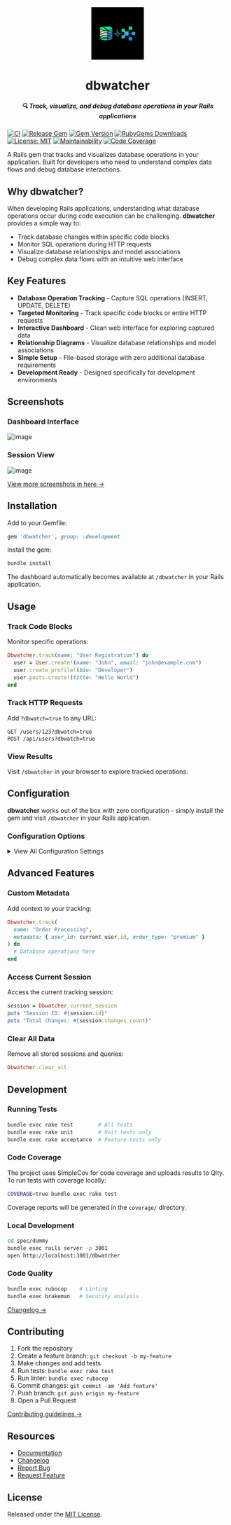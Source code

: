 <div align="center">
  <img src="https://raw.githubusercontent.com/patrick204nqh/dbwatcher/master/app/assets/images/dbwatcher/dbwatcher_512x512.png" alt="dbwatcher Logo" width="120" height="120">

# dbwatcher
##### 🔍 Track, visualize, and debug database operations in your Rails applications

</div>

[![CI](https://github.com/patrick204nqh/dbwatcher/actions/workflows/ci.yml/badge.svg)](https://github.com/patrick204nqh/dbwatcher/actions/workflows/ci.yml)
[![Release Gem](https://github.com/patrick204nqh/dbwatcher/actions/workflows/release.yml/badge.svg)](https://github.com/patrick204nqh/dbwatcher/actions/workflows/release.yml)
[![Gem Version](https://badge.fury.io/rb/dbwatcher.svg)](https://badge.fury.io/rb/dbwatcher)
[![RubyGems Downloads](https://img.shields.io/gem/dt/dbwatcher?color=blue)](https://rubygems.org/gems/dbwatcher)
[![License: MIT](https://img.shields.io/badge/License-MIT-yellow.svg)](https://opensource.org/licenses/MIT)
[![Maintainability](https://qlty.sh/gh/patrick204nqh/projects/dbwatcher/maintainability.svg)](https://qlty.sh/gh/patrick204nqh/projects/dbwatcher)
[![Code Coverage](https://qlty.sh/gh/patrick204nqh/projects/dbwatcher/coverage.svg)](https://qlty.sh/gh/patrick204nqh/projects/dbwatcher)

A Rails gem that tracks and visualizes database operations in your application. Built for developers who need to understand complex data flows and debug database interactions.

## Why dbwatcher?

When developing Rails applications, understanding what database operations occur during code execution can be challenging. **dbwatcher** provides a simple way to:

- Track database changes within specific code blocks
- Monitor SQL operations during HTTP requests
- Visualize database relationships and model associations
- Debug complex data flows with an intuitive web interface

## Key Features

- **Database Operation Tracking** - Capture SQL operations (INSERT, UPDATE, DELETE)
- **Targeted Monitoring** - Track specific code blocks or entire HTTP requests
- **Interactive Dashboard** - Clean web interface for exploring captured data
- **Relationship Diagrams** - Visualize database relationships and model associations
- **Simple Setup** - File-based storage with zero additional database requirements
- **Development Ready** - Designed specifically for development environments

## Screenshots

### Dashboard Interface

![image](https://github.com/user-attachments/assets/063e6030-c53e-4338-9332-94173542aca5)

### Session View

![image](https://github.com/user-attachments/assets/790b0f37-ca76-48d8-83d2-5a6fb1a1dee8)

[View more screenshots in here →](docs/screenshots.md)

## Installation

Add to your Gemfile:

```ruby
gem 'dbwatcher', group: :development
```

Install the gem:

```bash
bundle install
```

The dashboard automatically becomes available at `/dbwatcher` in your Rails application.

## Usage

### Track Code Blocks

Monitor specific operations:

```ruby
Dbwatcher.track(name: "User Registration") do
  user = User.create!(name: "John", email: "john@example.com")
  user.create_profile!(bio: "Developer")
  user.posts.create!(title: "Hello World")
end
```

### Track HTTP Requests

Add `?dbwatch=true` to any URL:

```
GET /users/123?dbwatch=true
POST /api/users?dbwatch=true
```

### View Results

Visit `/dbwatcher` in your browser to explore tracked operations.

## Configuration

**dbwatcher** works out of the box with zero configuration - simply install the gem and visit `/dbwatcher` in your Rails application.

### Configuration Options

<details>
<summary>View All Configuration Settings</summary>

| Setting                       | Type    | Default           | Description                                         |
| ----------------------------- | ------- | ----------------- | --------------------------------------------------- |
| **Core Settings**             |
| `enabled`                     | Boolean | `true`            | Enable or disable DBWatcher                         |
| `storage_path`                | String  | `"tmp/dbwatcher"` | Directory for session data storage                  |
| **Session Management**        |
| `max_sessions`                | Integer | `50`              | Maximum number of sessions to retain                |
| `auto_clean_days`             | Integer | `7`               | Automatically delete sessions older than N days     |
| **Query Tracking**            |
| `track_queries`               | Boolean | `false`           | Enable full SQL query tracking (resource intensive) |
| **System Information**        |
| `system_info`                 | Boolean | `true`            | Collect system information for debugging            |
| `debug_mode`                  | Boolean | `false`           | Enable detailed debug logging                       |
| **Database Diagram Options**  |
| `diagram_show_attributes`     | Boolean | `true`            | Display model attributes in diagrams                |
| `diagram_show_cardinality`    | Boolean | `true`            | Show relationship cardinality indicators            |
| `diagram_show_methods`        | Boolean | `false`           | Include model methods in diagrams                   |
| `diagram_max_attributes`      | Integer | `10`              | Maximum attributes displayed per model              |
| `diagram_attribute_types`     | Boolean | `true`            | Show data types for attributes                      |
| `diagram_relationship_labels` | Boolean | `true`            | Display labels on relationship lines                |

### Configuration Example

```ruby
# config/environments/development.rb
Rails.application.configure do
  config.dbwatcher.enabled = true
  config.dbwatcher.max_sessions = 100
  config.dbwatcher.track_queries = true
end
```

</details>

## Advanced Features

### Custom Metadata

Add context to your tracking:

```ruby
Dbwatcher.track(
  name: "Order Processing",
  metadata: { user_id: current_user.id, order_type: "premium" }
) do
  # Database operations here
end
```

### Access Current Session

Access the current tracking session:

```ruby
session = Dbwatcher.current_session
puts "Session ID: #{session.id}"
puts "Total changes: #{session.changes.count}"
```

### Clear All Data

Remove all stored sessions and queries:

```ruby
Dbwatcher.clear_all
```

## Development

### Running Tests

```bash
bundle exec rake test        # All tests
bundle exec rake unit        # Unit tests only
bundle exec rake acceptance  # Feature tests only
```

### Code Coverage

The project uses SimpleCov for code coverage and uploads results to Qlty. To run tests with coverage locally:

```bash
COVERAGE=true bundle exec rake test
```

Coverage reports will be generated in the `coverage/` directory.

### Local Development

```bash
cd spec/dummy
bundle exec rails server -p 3001
open http://localhost:3001/dbwatcher
```

### Code Quality

```bash
bundle exec rubocop    # Linting
bundle exec brakeman   # Security analysis
```

[Changelog →](CHANGELOG.md)

## Contributing

1. Fork the repository
2. Create a feature branch: `git checkout -b my-feature`
3. Make changes and add tests
4. Run tests: `bundle exec rake test`
5. Run linter: `bundle exec rubocop`
6. Commit changes: `git commit -am 'Add feature'`
7. Push branch: `git push origin my-feature`
8. Open a Pull Request

[Contributing guidelines →](CONTRIBUTING.md)

## Resources

- [Documentation](https://rubydoc.info/gems/dbwatcher)
- [Changelog](CHANGELOG.md)
- [Report Bug](https://github.com/patrick204nqh/dbwatcher/issues/new)
- [Request Feature](https://github.com/patrick204nqh/dbwatcher/issues/new)

## License

Released under the [MIT License](https://opensource.org/licenses/MIT).
